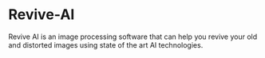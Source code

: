 # Revive-AI
Revive AI is an image processing software that can help you revive your old and distorted images using state of the art AI technologies.
